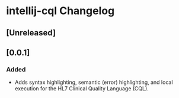 <!-- Keep a Changelog guide -> https://keepachangelog.com -->

# intellij-cql Changelog

## [Unreleased]

## [0.0.1]
### Added
- Adds syntax highlighting, semantic (error) highlighting, and local execution for the HL7 Clinical Quality Language (CQL).

